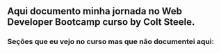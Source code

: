 ## Aqui documento minha jornada no Web Developer Bootcamp curso by Colt Steele.

### Seções que eu vejo no curso mas que não documentei aqui:
